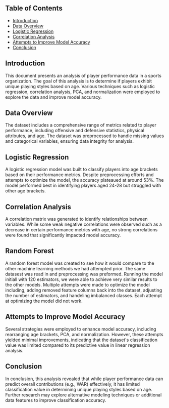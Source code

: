## Table of Contents
- [Introduction](#introduction)
- [Data Overview](#data-overview)
- [Logistic Regression](#logistic-regression)
- [Correlation Analysis](#correlation-analysis)
- [Attempts to Improve Model Accuracy](#attempts-to-improve-model-accuracy)
- [Conclusion](#conclusion)

## Introduction
This document presents an analysis of player performance data in a sports organization. The goal of this analysis is to determine if players exhibit unique playing styles based on age. Various techniques such as logistic regression, correlation analysis, PCA, and normalization were employed to explore the data and improve model accuracy.

## Data Overview
The dataset includes a comprehensive range of metrics related to player performance, including offensive and defensive statistics, physical attributes, and age. The dataset was preprocessed to handle missing values and categorical variables, ensuring data integrity for analysis.

## Logistic Regression
A logistic regression model was built to classify players into age brackets based on their performance metrics. Despite preprocessing efforts and attempts to optimize the model, the accuracy plateaued at around 53%. The model performed best in identifying players aged 24-28 but struggled with other age brackets.

## Correlation Analysis
A correlation matrix was generated to identify relationships between variables. While some weak negative correlations were observed such as a decrease in certain performance metrics with age, no strong correlations were found that significantly impacted model accuracy.

## Random Forest
A random forest model was created to see how it would compare to the other machine learning methods we had attempted prior. The same datasest was read in and preprocessing was preformed. Running the model initiall with 120 estimators, we were able to achieve very similar results to the other models. Multiple attempts were made to optimize the model including, adding removed feature columns back into the dataset, adjusting the number of estimators, and handeling imbalanced classes. Each attempt at optimizing the model did not work.  

## Attempts to Improve Model Accuracy
Several strategies were employed to enhance model accuracy, including rearranging age brackets, PCA, and normalization. However, these attempts yielded minimal improvements, indicating that the dataset's classification value was limited compared to its predictive value in linear regression analysis.

## Conclusion
In conclusion, this analysis revealed that while player performance data can predict overall contributions (e.g., WAR) effectively, it has limited classification value in determining unique playing styles based on age. Further research may explore alternative modeling techniques or additional data features to improve classification accuracy.
